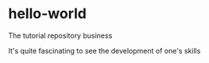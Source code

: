 # hello-world
The tutorial repository business 

It's quite fascinating to see the development of one's skills
